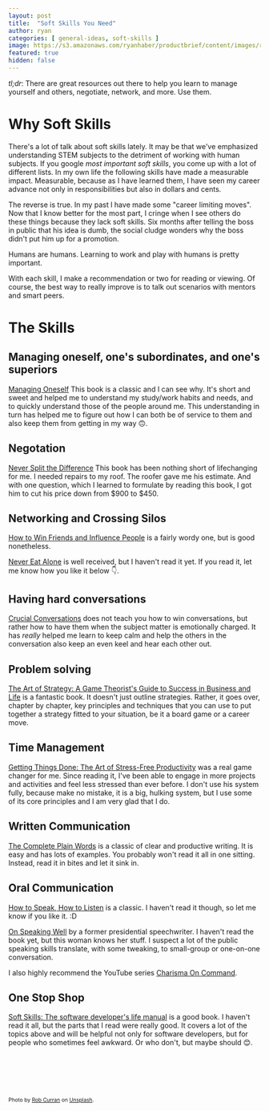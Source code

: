 ```yaml
---
layout: post
title:  "Soft Skills You Need"
author: ryan
categories: [ general-ideas, soft-skills ]
image: https://s3.amazonaws.com/ryanhaber/productbrief/content/images/rob-curran-396488-unsplash.jpg
featured: true
hidden: false
---
```


*tl;dr*: There are great resources out there to help you learn to manage yourself and others, negotiate, network, and more. Use them.

# Why Soft Skills
There's a lot of talk about soft skills lately. It may be that we've emphasized understanding STEM subjects to the detriment of working with human subjects. If you google *most important soft skills*, you come up with a lot of different lists. In my own life the following skills have made a measurable impact. Measurable, because as I have learned them, I have seen my career advance not only in responsibilities but also in dollars and cents.

The reverse is true. In my past I have made some "career limiting moves". Now that I know better for the most part, I cringe when I see others do these things because they lack soft skills. Six months after telling the boss in public that his idea is dumb, the social cludge wonders why the boss didn't put him up for a promotion.

Humans are humans. Learning to work and play with humans is pretty important.

With each skill, I make a recommendation or two for reading or viewing. Of course, the best way to really improve is to talk out scenarios with mentors and smart peers.

# The Skills

## Managing oneself, one's subordinates, and one's superiors

[Managing Oneself](https://smile.amazon.com/Managing-Oneself-Harvard-Business-Classics-ebook/dp/B00TXS49UW) This book is a classic and I can see why. It's short and sweet and helped me to understand my study/work habits and needs, and to quickly understand those of the people around me. This understanding in turn has helped me to figure out how I can both be of service to them and also keep them from getting in my way &#x1F643;. 

## Negotation

[Never Split the Difference](https://smile.amazon.com/Never-Split-Difference-Negotiating-Depended-ebook/dp/B014DUR7L2) This book has been nothing short of lifechanging for me. I needed repairs to my roof. The roofer gave me his estimate. And with one question, which I learned to formulate by reading this book, I got him to cut his price down from $900 to $450.

## Networking and Crossing Silos

[How to Win Friends and Influence People](https://smile.amazon.com/How-Win-Friends-Influence-People-ebook/dp/B003WEAI4E/) is a fairly wordy one, but is good nonetheless.

[Never Eat Alone](https://smile.amazon.com/Never-Eat-Alone-Expanded-Updated-ebook/dp/B00H6JBFOS/) is well received, but I haven't read it yet. If you read it, let me know how you like it below &#x1F447;.

## Having hard conversations

[Crucial Conversations](https://smile.amazon.com/Crucial-Conversations-Talking-Stakes-Second-ebook/dp/B005K0AYH4/) does not teach you how to win conversations, but rather how to have them when the subject matter is emotionally charged. It has *really* helped me learn to keep calm and help the others in the conversation also keep an even keel and hear each other out.

## Problem solving

[The Art of Strategy: A Game Theorist's Guide to Success in Business and Life](https://smile.amazon.com/Art-Strategy-Theorists-Success-Business-ebook/dp/B001FA0NOM/) is a fantastic book. It doesn't just outline strategies. Rather, it goes over, chapter by chapter, key principles and techniques that you can use to put together a strategy fitted to your situation, be it a board game or a career move.


## Time Management

[Getting Things Done: The Art of Stress-Free Productivity](https://smile.amazon.com/Getting-Things-Done-Stress-Free-Productivity-ebook/dp/B00KWG9M2E/) was a real game changer for me. Since reading it, I've been able to engage in more projects and activities and feel less stressed than ever before. I don't use his system fully, because make no mistake, it is a big, hulking system, but I use some of its core principles and I am very glad that I do.

## Written Communication

[The Complete Plain Words](https://smile.amazon.com/Complete-Plain-Words-Ernest-Gowers/dp/1567922031/) is a classic of clear and productive writing. It is easy and has lots of examples. You probably won't read it all in one sitting. Instead, read it in bites and let it sink in.

## Oral Communication

[How to Speak, How to Listen](https://www.amazon.com/gp/product/0684846470/) is a classic. I haven't read it though, so let me know if you like it. :D

[On Speaking Well](https://www.amazon.com/gp/product/0060987405/) by a former presidential speechwriter. I haven't read the book yet, but this woman knows her stuff. I suspect a lot of the public speaking skills translate, with some tweaking, to small-group or one-on-one conversation.

I also highly recommend the YouTube series [Charisma On Command](https://www.youtube.com/user/charismaoncommand/videos).

## One Stop Shop

[Soft Skills: The software developer's life manual](https://www.amazon.com/Soft-Skills-software-developers-manual/dp/1617292397) is a good book. I haven't read it all, but the parts that I read were really good. It covers a lot of the topics above and will be helpful not only for software developers, but for people who sometimes feel awkward. Or who don't, but maybe should &#x1F60A;.

<p style="margin-top: 100px; font-size:.75em">Photo by <a target="_blank" href="https://unsplash.com/photos/sUXXO3xPBYo?utm_source=unsplash&utm_medium=referral&utm_content=creditCopyText">Rob Curran</a> on <a target="_blank" href="https://unsplash.com/search/photos/crowd?utm_source=unsplash&utm_medium=referral&utm_content=creditCopyText">Unsplash</a>.</p>